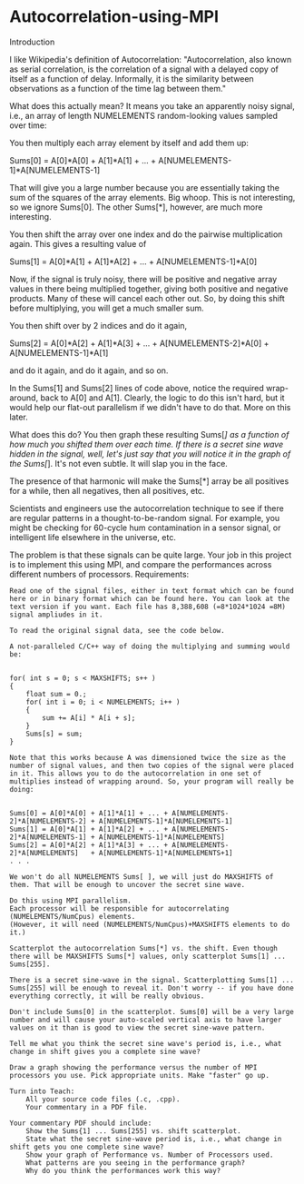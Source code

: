 # Autocorrelation-using-MPI
Introduction

I like Wikipedia's definition of Autocorrelation:
"Autocorrelation, also known as serial correlation, is the correlation of a signal with a delayed copy of itself as a function of delay. Informally, it is the similarity between observations as a function of the time lag between them."

What does this actually mean? It means you take an apparently noisy signal, i.e., an array of length NUMELEMENTS random-looking values sampled over time:

You then multiply each array element by itself and add them up:


Sums[0] = A[0]*A[0] + A[1]*A[1] + ... + A[NUMELEMENTS-1]*A[NUMELEMENTS-1]

That will give you a large number because you are essentially taking the sum of the squares of the array elements. Big whoop. This is not interesting, so we ignore Sums[0]. The other Sums[*], however, are much more interesting.

You then shift the array over one index and do the pairwise multiplication again. This gives a resulting value of


Sums[1] = A[0]*A[1] + A[1]*A[2] + ... + A[NUMELEMENTS-1]*A[0]

Now, if the signal is truly noisy, there will be positive and negative array values in there being multiplied together, giving both positive and negative products. Many of these will cancel each other out. So, by doing this shift before multiplying, you will get a much smaller sum.

You then shift over by 2 indices and do it again,


Sums[2] = A[0]*A[2] + A[1]*A[3] + ... + A[NUMELEMENTS-2]*A[0] + A[NUMELEMENTS-1]*A[1]

and do it again, and do it again, and so on.

In the Sums[1] and Sums[2] lines of code above, notice the required wrap-around, back to A[0] and A[1]. Clearly, the logic to do this isn't hard, but it would help our flat-out parallelism if we didn't have to do that. More on this later.

What does this do? You then graph these resulting Sums[*] as a function of how much you shifted them over each time. If there is a secret sine wave hidden in the signal, well, let's just say that you will notice it in the graph of the Sums[*]. It's not even subtle. It will slap you in the face.

The presence of that harmonic will make the Sums[*] array be all positives for a while, then all negatives, then all positives, etc.

Scientists and engineers use the autocorrelation technique to see if there are regular patterns in a thought-to-be-random signal. For example, you might be checking for 60-cycle hum contamination in a sensor signal, or intelligent life elsewhere in the universe, etc.

The problem is that these signals can be quite large. Your job in this project is to implement this using MPI, and compare the performances across different numbers of processors.
Requirements:

    Read one of the signal files, either in text format which can be found here or in binary format which can be found here. You can look at the text version if you want. Each file has 8,388,608 (=8*1024*1024 =8M) signal ampliudes in it.

    To read the original signal data, see the code below.

    A not-paralleled C/C++ way of doing the multiplying and summing would be:


    for( int s = 0; s < MAXSHIFTS; s++ )
    {
    	float sum = 0.;
    	for( int i = 0; i < NUMELEMENTS; i++ )
    	{
    		sum += A[i] * A[i + s];
    	}
    	Sums[s] = sum;
    }

    Note that this works because A was dimensioned twice the size as the number of signal values, and then two copies of the signal were placed in it. This allows you to do the autocorrelation in one set of multiplies instead of wrapping around. So, your program will really be doing:


    Sums[0] = A[0]*A[0] + A[1]*A[1] + ... + A[NUMELEMENTS-2]*A[NUMELEMENTS-2] + A[NUMELEMENTS-1]*A[NUMELEMENTS-1]
    Sums[1] = A[0]*A[1] + A[1]*A[2] + ... + A[NUMELEMENTS-2]*A[NUMELEMENTS-1] + A[NUMELEMENTS-1]*A[NUMELEMENTS]
    Sums[2] = A[0]*A[2] + A[1]*A[3] + ... + A[NUMELEMENTS-2]*A[NUMELEMENTS]   + A[NUMELEMENTS-1]*A[NUMELEMENTS+1]
    . . .

    We won't do all NUMELEMENTS Sums[ ], we will just do MAXSHIFTS of them. That will be enough to uncover the secret sine wave.

    Do this using MPI parallelism.
    Each processor will be responsible for autocorrelating (NUMELEMENTS/NumCpus) elements.
    (However, it will need (NUMELEMENTS/NumCpus)+MAXSHIFTS elements to do it.)

    Scatterplot the autocorrelation Sums[*] vs. the shift. Even though there will be MAXSHIFTS Sums[*] values, only scatterplot Sums[1] ... Sums[255].

    There is a secret sine-wave in the signal. Scatterplotting Sums[1] ... Sums[255] will be enough to reveal it. Don't worry -- if you have done everything correctly, it will be really obvious.

    Don't include Sums[0] in the scatterplot. Sums[0] will be a very large number and will cause your auto-scaled vertical axis to have larger values on it than is good to view the secret sine-wave pattern.

    Tell me what you think the secret sine wave's period is, i.e., what change in shift gives you a complete sine wave?

    Draw a graph showing the performance versus the number of MPI processors you use. Pick appropriate units. Make "faster" go up.

    Turn into Teach:
        All your source code files (.c, .cpp).
        Your commentary in a PDF file. 

    Your commentary PDF should include:
        Show the Sums{1] ... Sums[255] vs. shift scatterplot.
        State what the secret sine-wave period is, i.e., what change in shift gets you one complete sine wave?
        Show your graph of Performance vs. Number of Processors used.
        What patterns are you seeing in the performance graph?
        Why do you think the performances work this way? 
